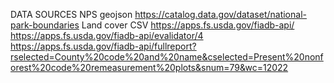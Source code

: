 
DATA SOURCES
    NPS geojson
     https://catalog.data.gov/dataset/national-park-boundaries
    Land cover CSV
     https://apps.fs.usda.gov/fiadb-api/
     https://apps.fs.usda.gov/fiadb-api/evalidator/4
     https://apps.fs.usda.gov/fiadb-api/fullreport?rselected=County%20code%20and%20name&cselected=Present%20nonforest%20code%20remeasurement%20plots&snum=79&wc=12022
